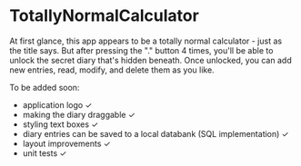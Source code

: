 # TotallyNormalCalculator

At first glance, this app appears to be a totally normal calculator - just as the title says. 
But after pressing the "." button 4 times, you'll be able to unlock the secret diary that's hidden beneath.
Once unlocked, you can add new entries, read, modify, and delete them as you like. 

To be added soon:

- application logo ✓
- making the diary draggable ✓
- styling text boxes ✓
- diary entries can be saved to a local databank (SQL implementation) ✓
- layout improvements ✓
- unit tests ✓
